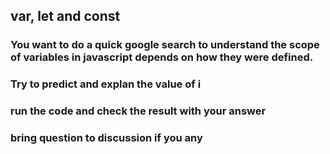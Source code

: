 ## var, let and const

### You want to do a quick google search to understand the scope of variables in javascript depends on how they were defined.

### Try to predict and explan the value of i

### run the code and check the result with your answer

### bring question to discussion if you any
